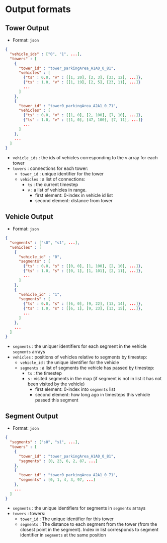# Output formats

## Tower Output
- Format: `json`

```json
{
  "vehicle_ids" : ["0", "1", ...],
  "towers" : [
    {
      "tower_id" : "tower_parkingArea_A1A0_0_81",
      "vehicles" : [
        {"ts" : 0.0, "v" : [[1, 20], [2, 3], [23, 12], ...]},
        {"ts" : 1.0, "v" : [[1, 19], [2, 5], [23, 11], ...]}
        ...
      ]
    },
    {
      "tower_id" : "tower0_parkingArea_A2A1_0_71",
      "vehicles" : [
        {"ts" : 0.0, "v" : [[1, 0], [2, 100], [7, 10], ...]},
        {"ts" : 1.0, "v" : [[1, 0], [47, 100], [7, 11], ...]}
        ...
      ]
    },
    ...
  ]
}

```
- `vehicle_ids` : the ids of vehicles corresponding to the `v` array for each tower
- `towers` : connections for each tower:
  - `tower_id` : unique identifier for the tower
  - `vehicles` : a list of connections:
    - `ts` : the current timestep
    - `v` : a list of vehicles in range.
      - first element: 0-index in vehicle id list
      - second element: distance from tower

## Vehicle Output
- Format: `json`

```json
{
  "segments" : ["s0", "s1", ...],
  "vehicles" : [
    {
      "vehicle_id" : "0",
      "segments" : [
        {"ts" : 0.0, "s" : [[0, 0], [1, 100], [2, 10], ...]},
        {"ts" : 1.0, "s" : [[0, 1], [1, 101], [2, 11], ...]},
        ...
      ]
    },
    {
      "vehicle_id" : "1",
      "segments" : [
        {"ts" : 0.0, "s" : [[6, 0], [9, 22], [13, 14], ...]},
        {"ts" : 1.0, "s" : [[6, 1], [9, 23], [13, 15], ...]},
        ...
      ]
    },
    ...
  ]
}
```
- `segments` : the uniquer identifiers for each segment in the vehicle `segments` arrays
- `vehicles` : positions of vehicles relative to segments by timestep:
  - `vehicle_id` : the unique identifier for the vehicle
  - `segments` : a list of segments the vehicle has passed by timestep:
    - `ts` : the timestep
    - `s` : visited segments in the map (if segment is not in list it has not been visited by the vehicle)
      - first element: 0-index into `segments` list
      - second element: how long ago in timesteps this vehicle passed this segment

## Segment Output
- Format: `json`

```json
{
  "segments" : ["s0", "s1", ...],
  "towers" : [
    {
      "tower_id" : "tower_parkingArea_A1A0_0_81",
      "segments" : [0, 23, 6, 2, 87, ...]
    },
    {
      "tower_id" : "tower0_parkingArea_A2A1_0_71",
      "segments" : [0, 1, 4, 3, 97, ...]
    },
    ...
  ]
}
```
- `segments` : the unique identifiers for segments in `segments` arrays
- `towers` : towers:
  - `tower_id` : The unique identifier for this tower
  - `segments` : The distance to each segment from the tower (from the closest point in the segment). Index in list corresponds to segment identifier in `segments` at the same position
